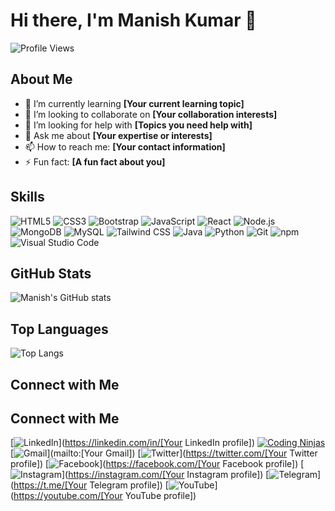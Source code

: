 # Hi there, I'm Manish Kumar 👋

![Profile Views](https://komarev.com/ghpvc/?username=VERMAMANISHKUMAR&color=blue)

## About Me

- 🌱 I’m currently learning **[Your current learning topic]**
- 👯 I’m looking to collaborate on **[Your collaboration interests]**
- 🤔 I’m looking for help with **[Topics you need help with]**
- 💬 Ask me about **[Your expertise or interests]**
- 📫 How to reach me: **[Your contact information]**
- ⚡ Fun fact: **[A fun fact about you]**

## Skills

![HTML5](https://img.shields.io/badge/-HTML5-E34F26?style=flat&logo=html5&logoColor=white)
![CSS3](https://img.shields.io/badge/-CSS3-1572B6?style=flat&logo=css3&logoColor=white)
![Bootstrap](https://img.shields.io/badge/-Bootstrap-563D7C?style=flat&logo=bootstrap&logoColor=white)
![JavaScript](https://img.shields.io/badge/-JavaScript-F7DF1E?style=flat&logo=javascript&logoColor=black)
![React](https://img.shields.io/badge/-React-61DAFB?style=flat&logo=react&logoColor=black)
![Node.js](https://img.shields.io/badge/-Node.js-339933?style=flat&logo=node.js&logoColor=white)
![MongoDB](https://img.shields.io/badge/-MongoDB-47A248?style=flat&logo=mongodb&logoColor=white)
![MySQL](https://img.shields.io/badge/-MySQL-4479A1?style=flat&logo=mysql&logoColor=white)
![Tailwind CSS](https://img.shields.io/badge/-TailwindCSS-38B2AC?style=flat&logo=tailwind-css&logoColor=white)
![Java](https://img.shields.io/badge/-Java-007396?style=flat&logo=java&logoColor=white)
![Python](https://img.shields.io/badge/-Python-3776AB?style=flat&logo=python&logoColor=white)
![Git](https://img.shields.io/badge/-Git-F05032?style=flat&logo=git&logoColor=white)
![npm](https://img.shields.io/badge/-npm-CB3837?style=flat&logo=npm&logoColor=white)
![Visual Studio Code](https://img.shields.io/badge/-Visual%20Studio%20Code-007ACC?style=flat&logo=visual-studio-code&logoColor=white)

## GitHub Stats

![Manish's GitHub stats](https://github-readme-stats.vercel.app/api?username=VERMAMANISHKUMAR&show_icons=true&theme=radical)

## Top Languages

![Top Langs](https://github-readme-stats.vercel.app/api/top-langs/?username=VERMAMANISHKUMAR&layout=compact&theme=radical)

## Connect with Me

## Connect with Me

[![LinkedIn](https://img.shields.io/badge/-LinkedIn-0077B5?style=for-the-badge&logo=linkedin&logoColor=white)](https://linkedin.com/in/[Your LinkedIn profile])
[![Coding Ninjas](https://img.shields.io/badge/-Coding%20Ninjas-FF6D00?style=for-the-badge&logo=coding-ninjas&logoColor=white)](https://www.codingninjas.com/)
[![Gmail](https://img.shields.io/badge/-Gmail-D14836?style=for-the-badge&logo=gmail&logoColor=white)](mailto:[Your Gmail])
[![Twitter](https://img.shields.io/badge/-Twitter-1DA1F2?style=for-the-badge&logo=twitter&logoColor=white)](https://twitter.com/[Your Twitter profile])
[![Facebook](https://img.shields.io/badge/-Facebook-1877F2?style=for-the-badge&logo=facebook&logoColor=white)](https://facebook.com/[Your Facebook profile])
[![Instagram](https://img.shields.io/badge/-Instagram-E4405F?style=for-the-badge&logo=instagram&logoColor=white)](https://instagram.com/[Your Instagram profile])
[![Telegram](https://img.shields.io/badge/-Telegram-2CA5E0?style=for-the-badge&logo=telegram&logoColor=white)](https://t.me/[Your Telegram profile])
[![YouTube](https://img.shields.io/badge/-YouTube-FF0000?style=for-the-badge&logo=youtube&logoColor=white)](https://youtube.com/[Your YouTube profile])
